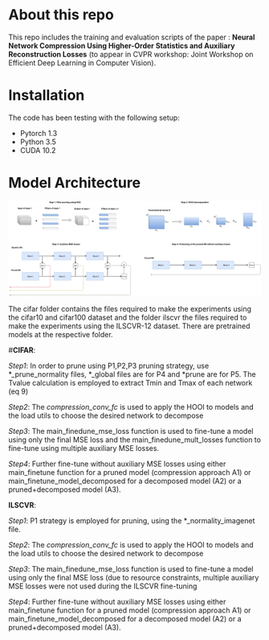 # About this repo

This repo includes the training and evaluation scripts of the paper : **Neural Network Compression Using Higher-Order Statistics and Auxiliary Reconstruction Losses** (to appear in CVPR workshop: Joint Workshop on Efficient Deep Learning in Computer Vision). 


# Installation

The code has been testing with the following setup:

* Pytorch 1.3
* Python 3.5
* CUDA 10.2 


# Model Architecture

![model architecture image](https://github.com/chatzikon/DNN-COMPRESSION/blob/master/assets/method.png)





The cifar folder contains the files required to make the experiments using the cifar10 and cifar100 dataset and the folder ilscvr the files required to make the experiments using the ILSCVR-12 dataset. There are pretrained models at the respective folder. 

#**CIFAR**: 

*Step1*: In order to prune using P1,P2,P3 pruning strategy, use *_prune_normality files, *_global files are for P4 and *prune are for P5. The Tvalue calculation is employed to extract Tmin and Tmax of each network (eq 9)

*Step2*: The *compression_conv_fc* is used to apply the HOOI to models and the load utils to choose the desired network to decompose

*Step3*: The main_finedune_mse_loss function is used to fine-tune a model using only the final MSE loss and the main_finedune_mult_losses function to fine-tune using multiple auxiliary MSE losses.

*Step4*: Further fine-tune without auxiliary MSE losses using either main_finetune function for a pruned model (compression approach A1) or main_finetune_model_decomposed for a decomposed model (A2) or a pruned+decomposed model (A3).

**ILSCVR**:

*Step1*: P1 strategy is employed for pruning, using the *_normality_imagenet file.

*Step2*: The *compression_conv_fc* is used to apply the HOOI to models and the load utils to choose the desired network to decompose

*Step3*: The main_finedune_mse_loss function is used to fine-tune a model using only the final MSE loss (due to resource constraints,  multiple auxiliary MSE losses were not used during the ILSCVR fine-tuning

*Step4*: Further fine-tune without auxiliary MSE losses using either main_finetune function for a pruned model (compression approach A1) or main_finetune_model_decomposed for a decomposed model (A2) or a pruned+decomposed model (A3).

